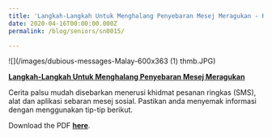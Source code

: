 ```yaml
---
title: 'Langkah-Langkah Untuk Menghalang Penyebaran Mesej Meragukan - How To Deal With Dubious Messages (Malay)'
date: 2020-04-16T00:00:00.000Z
permalink: /blog/seniors/sn0015/

---
```



![](/images/dubious-messages-Malay-600x363 (1) thmb.JPG)

**[Langkah-Langkah Untuk Menghalang Penyebaran Mesej Meragukan](/files/infographic/DubiousMsg_Malay_FA.pdf)**

Cerita palsu mudah disebarkan menerusi khidmat pesanan ringkas (SMS), alat dan aplikasi sebaran mesej sosial. Pastikan anda menyemak informasi dengan menggunakan tip-tip  berikut.

Download the PDF **[here](/files/infographic/DubiousMsg_Malay_FA.pdf)**.

